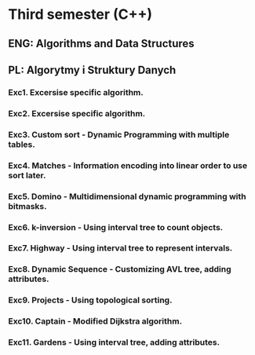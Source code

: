 # Third semester (C++)

## ENG: Algorithms and Data Structures

## PL: Algorytmy i Struktury Danych

### Exc1. Excersise specific algorithm.

### Exc2. Excersise specific algorithm.

### Exc3. Custom sort - Dynamic Programming with multiple tables.

### Exc4. Matches - Information encoding into linear order to use sort later.

### Exc5. Domino - Multidimensional dynamic programming with bitmasks.

### Exc6. k-inversion - Using interval tree to count objects.

### Exc7. Highway - Using interval tree to represent intervals.

### Exc8. Dynamic Sequence - Customizing AVL tree, adding attributes.

### Exc9. Projects - Using topological sorting.

### Exc10. Captain - Modified Dijkstra algorithm.

### Exc11. Gardens - Using interval tree, adding attributes.